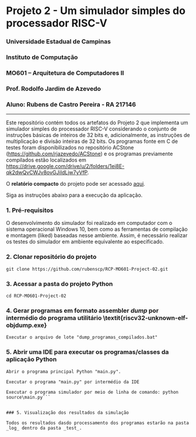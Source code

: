# Projeto 2 - Um simulador simples do processador RISC-V

### Universidade Estadual de Campinas

### Instituto de Computação

### MO601 – Arquitetura de Computadores II

### Prof. Rodolfo Jardim de Azevedo

### Aluno: Rubens de Castro Pereira - RA 217146

___

Este repositório contém todos os artefatos do Projeto 2 que implementa um simulador simples do processador RISC-V considerando o conjunto de instruções básicas de inteiros de 32 bits e, adicionalmente, as instruções de multiplicação e divisão inteiras de 32 bits. Os programas fonte em C de testes foram disponibilizados no repositório ACStone (https://github.com/rjazevedo/ACStone) e os programas previamente compilados estão localizados em https://drive.google.com/drive/u/2/folders/1ei8E-qk2dwQvCWJv8ovGJiIdLjw7yVfP.


O **relatório compacto** do projeto pode ser acessado [aqui](https://github.com/rubenscp/RCP-MO601-Project-02/blob/main/relatorio.pdf).

Siga as instruções abaixo para a execução da aplicação.

### 1. Pré-requisitos

O desenvolvimento do simulador foi realizado em computador com o sistema operacional Windows 10, bem como as ferramentas de compilação e montagem (liked) baseadas nesse ambiente. Assim, é necessário realizar os testes do simulador em ambiente equivalente ao especificado.


### 2. Clonar repositório do projeto

```
git clone https://github.com/rubenscp/RCP-MO601-Project-02.git
```
	
### 3. Acessar a pasta do projeto Python
	
```
cd RCP-MO601-Project-02
```
	
### 4. Gerar programas em formato assembler _dump_ por intermédio do programa utilitário \textit{riscv32-unknown-elf-objdump.exe}

```
Executar o arquivo de lote "dump_programas_compilados.bat"
```

### 5. Abrir uma IDE para executar os programas/classes da aplicação Python
	
```
Abrir o programa principal Python "main.py".
```
```
Executar o programa "main.py" por intermédio da IDE
```
```
Executar o programa simulador por meio de linha de comando: python source\main.py```


### 5. Visualização dos resultados da simulação

Todos os resultados dasdo processamento dos programas estarão na pasta _log_ dentro da pasta _test_.